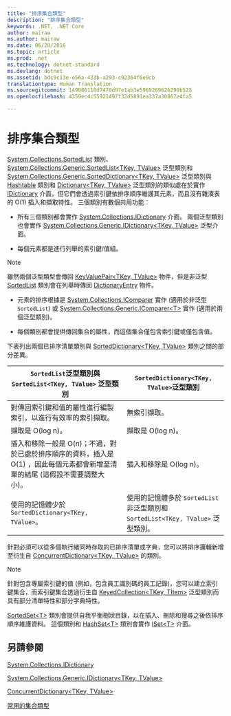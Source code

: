 ```yaml
---
title: "排序集合類型"
description: "排序集合類型"
keywords: .NET, .NET Core
author: mairaw
ms.author: mairaw
ms.date: 06/20/2016
ms.topic: article
ms.prod: .net
ms.technology: dotnet-standard
ms.devlang: dotnet
ms.assetid: bdc9c13e-e56a-433b-a293-c92364f6e9cb
translationtype: Human Translation
ms.sourcegitcommit: 149086110d7470d97e1ab3e5969269626290b523
ms.openlocfilehash: 4359ec4c55921497f32d5891ea337a30867e4fa5

---
```


# <a name="sorted-collection-types"></a>排序集合類型  
 
 [System.Collections.SortedList](https://docs.microsoft.com/dotnet/core/api/System.Collections.SortedList) 類別、[System.Collections.Generic.SortedList&lt;TKey, TValue&gt;](https://docs.microsoft.com/dotnet/core/api/System.Collections.Generic.SortedList-2) 泛型類別和 [System.Collections.Generic.SortedDictionary&lt;TKey, TValue&gt;](https://docs.microsoft.com/dotnet/core/api/System.Collections.Generic.SortedDictionary-2) 泛型類別與 [Hashtable](https://docs.microsoft.com/dotnet/core/api/System.Collections.Hashtable) 類別和 [Dictionary&lt;TKey, TValue&gt;](https://docs.microsoft.com/dotnet/core/api/System.Collections.Generic.Dictionary-2) 泛型類別的類似處在於實作 [IDictionary](https://docs.microsoft.com/dotnet/core/api/System.Collections.IDictionary) 介面，但它們會透過索引鍵依排序順序維護其元素，而且沒有雜湊表的 O(1) 插入和擷取特性。 三個類別有數個共用功能︰  

 *   所有三個類別都會實作 [System.Collections.IDictionary](https://docs.microsoft.com/dotnet/core/api/System.Collections.IDictionary) 介面。 兩個泛型類別也會實作 [System.Collections.Generic.IDictionary&lt;TKey, TValue&gt;](https://docs.microsoft.com/dotnet/core/api/System.Collections.Generic.IDictionary-2) 泛型介面。  
 
 *   每個元素都是進行列舉的索引鍵/值組。   
  
> [!NOTE]  
> 雖然兩個泛型類型會傳回 [KeyValuePair&lt;TKey, TValue&gt;](https://docs.microsoft.com/dotnet/core/api/System.Collections.Generic.KeyValuePair-2) 物件，但是非泛型 [SortedList](https://docs.microsoft.com/dotnet/core/api/System.Collections.SortedList) 類別會在列舉時傳回 [DictionaryEntry](https://docs.microsoft.com/dotnet/core/api/System.Collections.DictionaryEntry) 物件。  
   
*   元素的排序根據是 [System.Collections.IComparer](https://docs.microsoft.com/dotnet/core/api/System.Collections.IComparer) 實作 (適用於非泛型 `SortedList`) 或 [System.Collections.Generic.IComparer&lt;T&gt;](https://docs.microsoft.com/dotnet/core/api/System.Collections.Generic.IComparer-1) 實作 (適用於兩個泛型類別)。  
   
 *   每個類別都會提供傳回集合的屬性，而這個集合僅包含索引鍵或僅包含值。  
   
下表列出兩個已排序清單類別與 [SortedDictionary<TKey, TValue>](https://docs.microsoft.com/dotnet/core/api/System.Collections.Generic.SortedDictionary-2) 類別之間的部分差異。  
   
 `SortedList`泛型類別與 `SortedList<TKey, TValue>` 泛型類別 | `SortedDictionary<TKey, TValue>`泛型類別  
 --------------------------------------------------------------------------------- | ------------------------------  
 對傳回索引鍵和值的屬性進行編製索引，以進行有效率的索引擷取。 | 無索引擷取。  
 擷取是 O(log n)。 | 擷取是 O(log n)。  
 插入和移除一般是 O(n)；不過，對於已處於排序順序的資料，插入是 O(1) ，因此每個元素都會新增至清單的結尾 (這假設不需要調整大小)。 | 插入和移除是 O(log n)。  
 使用的記憶體少於 `SortedDictionary<TKey, TValue>`。 | 使用的記憶體多於 `SortedList` 非泛型類別和 `SortedList<TKey, TValue>` 泛型類別。  
  
 針對必須可以從多個執行緒同時存取的已排序清單或字典，您可以將排序邏輯新增至衍生自 [ConcurrentDictionary&lt;TKey, TValue&gt;](https://docs.microsoft.com/dotnet/core/api/System.Collections.Concurrent.ConcurrentDictionary-2) 的類別。  
  
 > [!NOTE]  
 > 針對包含專屬索引鍵的值 (例如，包含員工識別碼的員工記錄)，您可以建立索引鍵集合，而索引鍵集合透過衍生自 [KeyedCollection&lt;TKey, TItem&gt;]() 泛型類別而具有部分清單特性和部分字典特性。  
   
 [SortedSet&lt;T&gt;](https://docs.microsoft.com/dotnet/core/api/System.Collections.Generic.SortedSet-1) 類別會提供自我平衡樹狀目錄，以在插入、刪除和搜尋之後依排序順序維護資料。 這個類別和 [HashSet&lt;T&gt;](https://docs.microsoft.com/dotnet/core/api/System.Collections.Generic.HashSet-1) 類別會實作 [ISet&lt;T&gt;](https://docs.microsoft.com/dotnet/core/api/System.Collections.Generic.ISet-1) 介面。  
   
## <a name="see-also"></a>另請參閱  
  
[System.Collections.IDictionary](https://docs.microsoft.com/dotnet/core/api/System.Collections.IDictionary)  
   
[System.Collections.Generic.IDictionary&lt;TKey, TValue&gt;](https://docs.microsoft.com/dotnet/core/api/System.Collections.Generic.IDictionary-2)  
   
[ConcurrentDictionary&lt;TKey, TValue&gt;](https://docs.microsoft.com/dotnet/core/api/System.Collections.Concurrent.ConcurrentDictionary-2)  
 
[常用的集合類型](commonly-used-collection-types.md) 



<!--HONumber=Nov16_HO3-->


